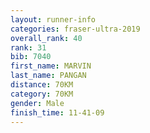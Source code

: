 ```yaml
---
layout: runner-info 
categories: fraser-ultra-2019 
overall_rank: 40
rank: 31
bib: 7040
first_name: MARVIN
last_name: PANGAN
distance: 70KM
category: 70KM
gender: Male
finish_time: 11-41-09
---
```

